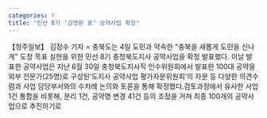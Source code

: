```yaml
---
categories: f
title: "민선 8기 ‘김영환 표’ 공약사업 확정"
---
```

【청주일보】 김정수 기자 = 충북도는 4일 도민과 약속한 "충북을 새롭게 도민을 신나게" 도정 목표 실현을 위한 민선 8기 충청북도지사 공약사업을 확정 발표했다. 이날 발표한 공약사업은 지난 6월 30일 충청북도지사직 인수위원회에서 발표한 100대 공약을 외부 전문가(25명)로 구성된‘도지사 공약사업 평가자문위원회’의 자문 등 다양한 의견수렴과 사업 담당부서와의 수차례 논의와 토론을 통해 확정했다.검토과정에서 유사한 사업 1건 통합을 비롯해, 분리 1건, 공약명 변경 41건 등의 조정을 거쳐 최종 100개의 공약사업으로 추진하기로